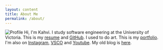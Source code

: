 ```yaml
---
layout: content
title: About Me
permalink: /about/
---
```

![Profile](../assets/profile2_compressed.jpg)
Hi, I'm Kahvi. I study software engineering at the University of Victoria.
This is my [resume](/resume/) and [GitHub](https://github.com/iamkahvi).
I used to do art. This is my [portfolio](http://archive.kahvipatel.com/portfolio.html).
I'm also on [Instagram](https://www.instagram.com/iamkahvi), [VSCO](https://www.vsco.com/iamkahvi) and [Youtube](https://www.youtube.com/user/techkid105). My old blog is <a href="http://archive.kahvipatel.com" target="_blank">here</a>.


